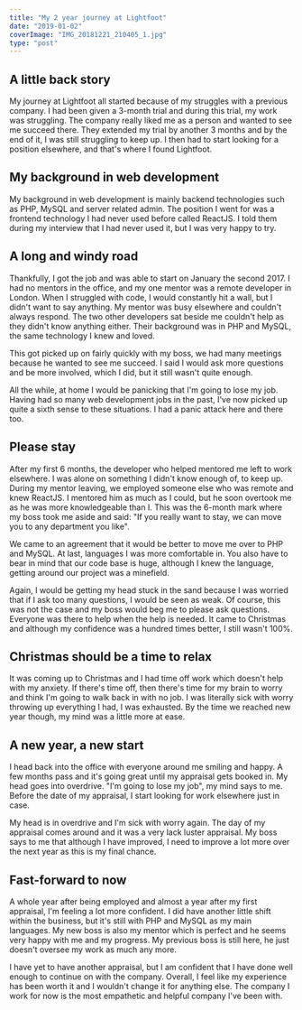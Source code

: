 ```yaml
---
title: "My 2 year journey at Lightfoot"
date: "2019-01-02"
coverImage: "IMG_20181221_210405_1.jpg"
type: "post"
---
```


## A little back story

My journey at Lightfoot all started because of my struggles with a previous company. I had been given a 3-month trial and during this trial, my work was struggling. The company really liked me as a person and wanted to see me succeed there. They extended my trial by another 3 months and by the end of it, I was still struggling to keep up. I then had to start looking for a position elsewhere, and that's where I found Lightfoot.

## My background in web development

My background in web development is mainly backend technologies such as PHP, MySQL and server related admin. The position I went for was a frontend technology I had never used before called ReactJS. I told them during my interview that I had never used it, but I was very happy to try.

## A long and windy road

Thankfully, I got the job and was able to start on January the second 2017. I had no mentors in the office, and my one mentor was a remote developer in London. When I struggled with code, I would constantly hit a wall, but I didn't want to say anything. My mentor was busy elsewhere and couldn't always respond. The two other developers sat beside me couldn't help as they didn't know anything either. Their background was in PHP and MySQL, the same technology I knew and loved.

This got picked up on fairly quickly with my boss, we had many meetings because he wanted to see me succeed. I said I would ask more questions and be more involved, which I did, but it still wasn't quite enough.

All the while, at home I would be panicking that I'm going to lose my job. Having had so many web development jobs in the past, I've now picked up quite a sixth sense to these situations. I had a panic attack here and there too.

## Please stay

After my first 6 months, the developer who helped mentored me left to work elsewhere. I was alone on something I didn't know enough of, to keep up. During my mentor leaving, we employed someone else who was remote and knew ReactJS. I mentored him as much as I could, but he soon overtook me as he was more knowledgeable than I. This was the 6-month mark where my boss took me aside and said: "If you really want to stay, we can move you to any department you like".

We came to an agreement that it would be better to move me over to PHP and MySQL. At last, languages I was more comfortable in. You also have to bear in mind that our code base is huge, although I knew the language, getting around our project was a minefield.

Again, I would be getting my head stuck in the sand because I was worried that if I ask too many questions, I would be seen as weak. Of course, this was not the case and my boss would beg me to please ask questions. Everyone was there to help when the help is needed. It came to Christmas and although my confidence was a hundred times better, I still wasn't 100%.

## Christmas should be a time to relax

It was coming up to Christmas and I had time off work which doesn't help with my anxiety. If there's time off, then there's time for my brain to worry and think I'm going to walk back in with no job. I was literally sick with worry throwing up everything I had, I was exhausted. By the time we reached new year though, my mind was a little more at ease.

## A new year, a new start

I head back into the office with everyone around me smiling and happy. A few months pass and it's going great until my appraisal gets booked in. My head goes into overdrive. "I'm going to lose my job", my mind says to me. Before the date of my appraisal, I start looking for work elsewhere just in case.

My head is in overdrive and I'm sick with worry again. The day of my appraisal comes around and it was a very lack luster appraisal. My boss says to me that although I have improved, I need to improve a lot more over the next year as this is my final chance.

## Fast-forward to now

A whole year after being employed and almost a year after my first appraisal, I'm feeling a lot more confident. I did have another little shift within the business, but it's still with PHP and MySQL as my main languages. My new boss is also my mentor which is perfect and he seems very happy with me and my progress. My previous boss is still here, he just doesn't oversee my work as much any more.

I have yet to have another appraisal, but I am confident that I have done well enough to continue on with the company. Overall, I feel like my experience has been worth it and I wouldn't change it for anything else. The company I work for now is the most empathetic and helpful company I've been with.
